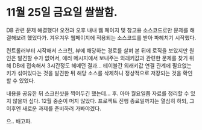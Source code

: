 # 11월 25일 금요일 쌀쌀함. 

DB 관련 문제 해결했다! 오전과 오후 내내 웹 페이지 및 참고용 소스코드로만 문제를 해결해보려 했었다가.
겨우겨우 웹페이지에 적용되는 소스코드를 받아 파헤치기 시작했다.

컨트롤러부터 시작해서 스크린, 뷰에 해당하는 경로를 살펴 본 뒤에 로직을 보았지만 원인은 발견할 수가 없어서, 
에러 메시지에서 보내주는 외래키값과 관련한 문제를 찾기 위해 DB에 접속해서 3시간정도 헤메던 결과...
테이블간 외래키값 연결 관계에 필요없는 키가 섞여있다는 것을 발견한 뒤 해당 소스를 삭제하니 정상적으로 저장되는 것을 확인할 수 있었다.

내용을 공유한 뒤 스크린샷을 찍어두긴 했는데... 후.
아마 월요일쯤 자료를 정리할 수 있지 않을까 싶다.
12월 중순이 머지 않았다.
프로젝트 진행 종료일까지는 열심히 하되, 그 이후엔 새로운 과제를 준비하러 가봐야겠다.

으.. 배고파.
